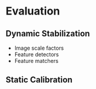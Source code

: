 # Evaluation

## Dynamic Stabilization

- Image scale factors
- Feature detectors
- Feature matchers

## Static Calibration